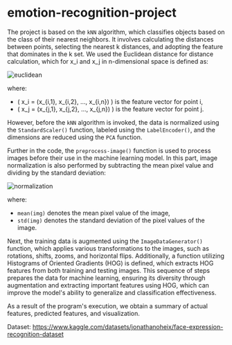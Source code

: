 # emotion-recognition-project
The project is based on the `kNN` algorithm, which classifies objects based on the class of their nearest neighbors. It involves calculating the distances between points, selecting the nearest k distances, and adopting the feature that dominates in the k set. We used the Euclidean distance for distance calculation, which for x_i and x_j in n-dimensional space is defined as:

![euclidean](https://github.com/czesctuklap/emotion-recognition-project/assets/164773624/22b849af-c412-4204-ba14-3aee65012e6f)


where:
- \( x_i = (x_{i,1}, x_{i,2}, ..., x_{i,n}) \) is the feature vector for point i,
- \( x_j = (x_{j,1}, x_{j,2}, ..., x_{j,n}) \) is the feature vector for point j.

However, before the `kNN` algorithm is invoked, the data is normalized using the `StandardScaler()` function, labeled using the `LabelEncoder()`, and the dimensions are reduced using the `PCA` function.

Further in the code, the `preprocess-image()` function is used to process images before their use in the machine learning model. In this part, image normalization is also performed by subtracting the mean pixel value and dividing by the standard deviation:

![normalization](https://github.com/czesctuklap/emotion-recognition-project/assets/164773624/ee40d459-5985-454f-8432-caca0fd86a57)


where:
- `mean(img)` denotes the mean pixel value of the image,
- `std(img)` denotes the standard deviation of the pixel values of the image.

Next, the training data is augmented using the `ImageDataGenerator()` function, which applies various transformations to the images, such as rotations, shifts, zooms, and horizontal flips. Additionally, a function utilizing Histograms of Oriented Gradients (HOG) is defined, which extracts HOG features from both training and testing images. This sequence of steps prepares the data for machine learning, ensuring its diversity through augmentation and extracting important features using HOG, which can improve the model's ability to generalize and classification effectiveness.

As a result of the program's execution, we obtain a summary of actual features, predicted features, and visualization.

Dataset: https://www.kaggle.com/datasets/jonathanoheix/face-expression-recognition-dataset
